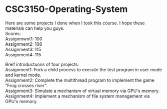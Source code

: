 # CSC3150-Operating-System  
Here are some projects I done when I took this course. I hope these materials can help you guys.  
Scores:  
Assignmwnt1: 100  
Assignment2: 108  
Assignment3: 115  
Assignment4: 115  

Breif introductuons of four projects:  
Assignment1: Fork a child process to execute the test program in user mode and kernel mode.  
Assignment2: Complete the multithread program to implement the game “Frog crosses river”.  
Assignment3: Simulate a mechanism of virtual memory via GPU's memory.  
Assignment4: Implement a mechanism of file system management via GPU's memory.  
